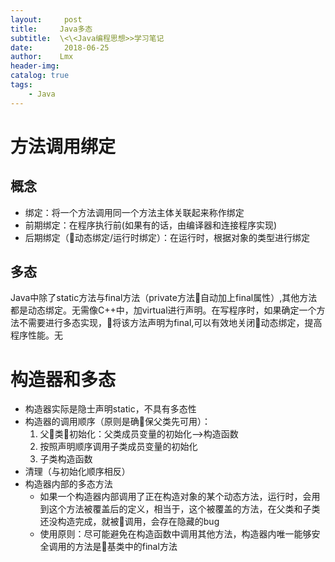 ```yaml
---
layout:     post
title:     Java多态 
subtitle:  \<\<Java编程思想>>学习笔记 
date:       2018-06-25
author:    Lmx 
header-img: 
catalog: true
tags:
    - Java 
---
```

# 方法调用绑定
## 概念
- 绑定：将一个方法调用同一个方法主体关联起来称作绑定
- 前期绑定：在程序执行前(如果有的话，由编译器和连接程序实现)
- 后期绑定（动态绑定/运行时绑定）：在运行时，根据对象的类型进行绑定
## 多态
Java中除了static方法与final方法（private方法自动加上final属性）,其他方法都是动态绑定。无需像C++中，加virtual进行声明。在写程序时，如果确定一个方法不需要进行多态实现，将该方法声明为final,可以有效地关闭动态绑定，提高程序性能。无

# 构造器和多态
- 构造器实际是隐士声明static，不具有多态性
- 构造器的调用顺序（原则是确保父类先可用）：
    1. 父类初始化：父类成员变量的初始化-->构造函数
    2. 按照声明顺序调用子类成员变量的初始化
    3. 子类构造函数
- 清理（与初始化顺序相反）
- 构造器内部的多态方法
    - 如果一个构造器内部调用了正在构造对象的某个动态方法，运行时，会用到这个方法被覆盖后的定义，相当于，这个被覆盖的方法，在父类和子类还没构造完成，就被调用，会存在隐藏的bug
    - 使用原则：尽可能避免在构造函数中调用其他方法，构造器内唯一能够安全调用的方法是基类中的final方法
